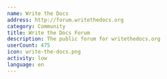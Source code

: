 ```yaml
---
name: Write the Docs
address: http://forum.writethedocs.org
category: Community
title: Write the Docs Forum
description: The public forum for writethedocs.org
userCount: 475
icon: write-the-docs.png
activity: low
language: en
---
```

